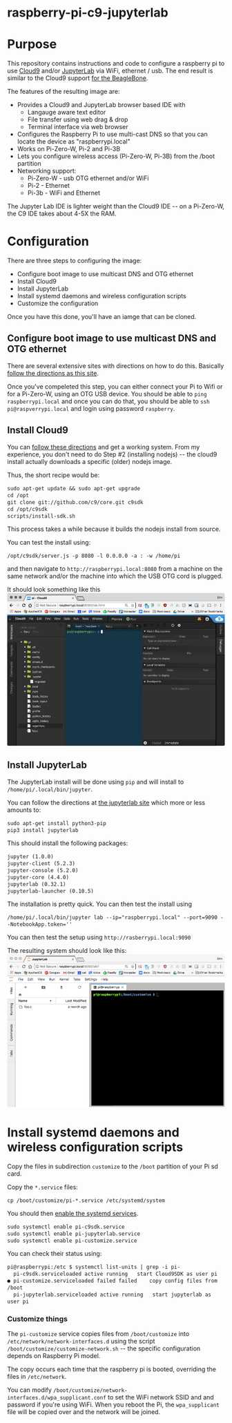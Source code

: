 # raspberry-pi-c9-jupyterlab

# Purpose
This repository contains instructions and code to configure a raspberry pi to use [Cloud9](https://aws.amazon.com/cloud9/?origin=c9io) and/or [JupyterLab](https://blog.jupyter.org/jupyterlab-is-ready-for-users-5a6f039b8906) via WiFi, ethernet / usb. The end result is similar to the Cloud9 support [for the BeagleBone](http://beagleboard.org/support/bone101).

The features of the resulting image are:
* Provides a Cloud9 and JupyterLab browser based IDE with
  * Langauge aware text editor
  * File transfer using web drag & drop
  * Terminal interface via web browser
* Configures the Raspberry Pi to use multi-cast DNS so that you can locate the device as "raspberrypi.local"
* Works on Pi-Zero-W, Pi-2 and Pi-3B
* Lets you configure wireless access (Pi-Zero-W, Pi-3B) from the /boot partition
* Networking support:
  * Pi-Zero-W - usb OTG ethernet and/or WiFi
  * Pi-2 - Ethernet
  * Pi-3b - WiFi and Ethernet

The Jupyter Lab IDE is lighter weight than the Cloud9 IDE -- on a Pi-Zero-W, the C9 IDE takes about 4-5X the RAM.

# Configuration

There are three steps to configuring the image:
* Configure boot image to use multicast DNS and OTG ethernet
* Install Cloud9
* Install JupyterLab
* Install systemd daemons and wireless configuration scripts
* Customize the configuration

Once you have this done, you'll have an iamge that can be cloned.

## Configure boot image to use multicast DNS and OTG ethernet

There are several extensive sites with directions on how to do this. Basically [follow the directions as this site](http://www.circuitbasics.com/raspberry-pi-zero-ethernet-gadget/).

Once you've compeleted this step, you can either connect your Pi to Wifi or for a Pi-Zero-W, using an OTG USB device. You should be able to `ping raspberrypi.local` and once you can do that, you should be able to `ssh pi@raspverrypi.local` and login using password `raspberry`.

## Install Cloud9

You can [follow these directions](https://medium.com/@chintanp/using-cloud9-3-0-ide-on-raspberry-pi-954cf2d6ab8e) and get a working system. From my experience, you don't need to do Step #2 (installing nodejs) -- the cloud9 install actually downloads a specific (older) nodejs image.

Thus, the short recipe would be:
```
sudo apt-get update && sudo apt-get upgrade
cd /opt
git clone git://github.com/c9/core.git c9sdk
cd /opt/c9sdk
scripts/install-sdk.sh
```
This process takes a while because it builds the nodejs install from source.

You can test the install using:
```
/opt/c9sdk/server.js -p 8080 -l 0.0.0.0 -a : -w /home/pi
```

and then navigate to `http://raspberrypi.local:8080` from a machine on the same network and/or the machine into which the USB OTG cord is plugged.

It should look something like this ![cloud9](images/cloud9.png)


## Install JupyterLab

The JupyterLab install will be done using `pip` and will install to `/home/pi/.local/bin/jupyter`.

You can follow the directions at [the jupyterlab site](http://jupyterlab.readthedocs.io/en/stable/getting_started/installation.html) which more or less amounts to:
```
sudo apt-get install python3-pip
pip3 install jupyterlab
```

This should install the following packages:
```
jupyter (1.0.0)
jupyter-client (5.2.3)
jupyter-console (5.2.0)
jupyter-core (4.4.0)
jupyterlab (0.32.1)
jupyterlab-launcher (0.10.5)
```

The installation is pretty quick. You can then test the install using
```
/home/pi/.local/bin/jupyter lab --ip="raspberrypi.local" --port=9090 --NotebookApp.token=''
```

You can then test the setup using `http://rasberrypi.local:9090`

The resulting system should look like this: ![jupyterlab](images/jupyterlab.png)

# Install systemd daemons and wireless configuration scripts

Copy the files in subdirection `customize` to the `/boot` partition of your Pi sd card.

Copy the `*.service` files:
```
cp /boot/customize/pi-*.service /etc/systemd/system
```
You should then [enable the systemd services](https://www.digitalocean.com/community/tutorials/how-to-use-systemctl-to-manage-systemd-services-and-units).

```
sudo systemctl enable pi-c9sdk.service
sudo systemctl enable pi-jupyterlab.service
sudo systemctl enable pi-customize.service
```

You can check their status using:
```
pi@raspberrypi:/etc $ systemctl list-units | grep -i pi-
  pi-c9sdk.serviceloaded active running   start Cloud9SDK as user pi
● pi-customize.serviceloaded failed failed    copy config files from /boot
  pi-jupyterlab.serviceloaded active running   start jupyterlab as user pi
  ```

  ### Customize things

  The `pi-customize` service copies files from `/boot/customize` into `/etc/network/network-interfaces.d` using the script `/boot/customize/customize-network.sh` -- the specific configuration depends on Raspberry Pi model.

  The copy occurs each time that the raspberry pi is booted, overriding the files in `/etc/network`.

  You can modify `/boot/customize/network-interfaces.d/wpa_supplicant.conf` to set the WiFi network SSID and and password if you're using WiFi. When you reboot the Pi, the `wpa_supplicant` file will be copied over and the network will be joined.